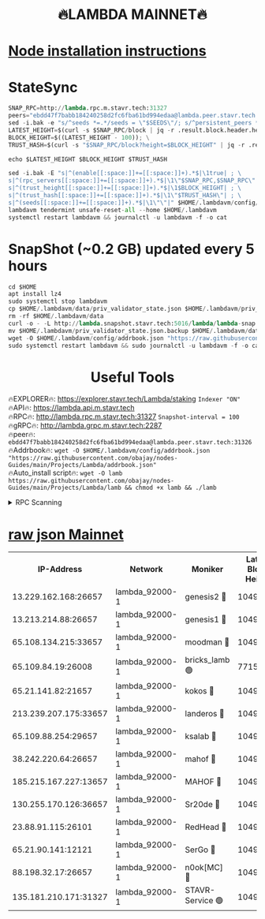 <h1 align="center"> 🔥LAMBDA MAINNET🔥</h1>


[Node installation instructions](https://github.com/obajay/nodes-Guides/tree/main/Projects/Lambda)
=


# StateSync
```python
SNAP_RPC=http://lambda.rpc.m.stavr.tech:31327
peers="ebdd47f7babb184240258d2fc6fba61bd994edaa@lambda.peer.stavr.tech:31326" 
sed -i.bak -e "s/^seeds *=.*/seeds = \"$SEEDS\"/; s/^persistent_peers *=.*/persistent_peers = \"$PEERS\"/" $HOME/.lambdavm/config/config.toml
LATEST_HEIGHT=$(curl -s $SNAP_RPC/block | jq -r .result.block.header.height); \
BLOCK_HEIGHT=$((LATEST_HEIGHT - 100)); \
TRUST_HASH=$(curl -s "$SNAP_RPC/block?height=$BLOCK_HEIGHT" | jq -r .result.block_id.hash)

echo $LATEST_HEIGHT $BLOCK_HEIGHT $TRUST_HASH

sed -i.bak -E "s|^(enable[[:space:]]+=[[:space:]]+).*$|\1true| ; \
s|^(rpc_servers[[:space:]]+=[[:space:]]+).*$|\1\"$SNAP_RPC,$SNAP_RPC\"| ; \
s|^(trust_height[[:space:]]+=[[:space:]]+).*$|\1$BLOCK_HEIGHT| ; \
s|^(trust_hash[[:space:]]+=[[:space:]]+).*$|\1\"$TRUST_HASH\"| ; \
s|^(seeds[[:space:]]+=[[:space:]]+).*$|\1\"\"|" $HOME/.lambdavm/config/config.toml
lambdavm tendermint unsafe-reset-all --home $HOME/.lambdavm
systemctl restart lambdavm && journalctl -u lambdavm -f -o cat

```
# SnapShot (~0.2 GB) updated every 5 hours
```python
cd $HOME
apt install lz4
sudo systemctl stop lambdavm
cp $HOME/.lambdavm/data/priv_validator_state.json $HOME/.lambdavm/priv_validator_state.json.backup
rm -rf $HOME/.lambdavm/data
curl -o - -L http://lambda.snapshot.stavr.tech:5016/lambda/lambda-snap.tar.lz4 | lz4 -c -d - | tar -x -C $HOME/.lambdavm --strip-components 2
mv $HOME/.lambdavm/priv_validator_state.json.backup $HOME/.lambdavm/data/priv_validator_state.json
wget -O $HOME/.lambdavm/config/addrbook.json "https://raw.githubusercontent.com/obajay/nodes-Guides/main/Projects/Lambda/addrbook.json"
sudo systemctl restart lambdavm && sudo journalctl -u lambdavm -f -o cat
```
 <h1 align="center"> Useful Tools</h1>

🔥EXPLORER🔥:      https://explorer.stavr.tech/Lambda/staking	        `Indexer "ON"` \
🔥API🔥: 			 		 https://lambda.api.m.stavr.tech \
🔥RPC🔥:           http://lambda.rpc.m.stavr.tech:31327	              `Snapshot-interval = 100` \
🔥gRPC🔥:          http://lambda.grpc.m.stavr.tech:2287 \
🔥peer🔥:					 `ebdd47f7babb184240258d2fc6fba61bd994edaa@lambda.peer.stavr.tech:31326` \
🔥Addrbook🔥:    ```wget -O $HOME/.lambdavm/config/addrbook.json "https://raw.githubusercontent.com/obajay/nodes-Guides/main/Projects/Lambda/addrbook.json"``` \
🔥Auto_install script🔥: ```wget -O lamb https://raw.githubusercontent.com/obajay/nodes-Guides/main/Projects/Lambda/lamb && chmod +x lamb && ./lamb```


<details>
<summary>RPC Scanning</summary>

<h2 align="center"> We scan nodes in real time every 4 hours. And we provide the final result of RPC endpoints.
We cannot influence the operation of these nodes in any way. </h2>


```python
If Voting Power is higher than 0 --> then the Node is a validator of the network and may be subject to attack and be a potential threat to the chain.
```
```python
We marked such validators with a red symbol
```

</details>

[raw json Mainnet](https://rpc-check.lambm.stavr.tech/lambm/rpc-lambm-result.json)
=


<table><tr><th>IP-Address</th><th>Network</th><th>Moniker</th><th>Latest Block Height</th><th>Earliest Block Height</th><th>Catching Up</th><th>Tx Index</th><th>Voting Power</th><th>Scan Time</th></tr><tr><td>13.229.162.168:26657</td><td>lambda_92000-1</td><td>genesis2 🔴</td><td>10494118</td><td>1</td><td>False</td><td>on</td><td>16646650</td><td>2023-12-12T06:04:51.310902605UTC</td></tr><tr><td>13.213.214.88:26657</td><td>lambda_92000-1</td><td>genesis1 🔴</td><td>10494119</td><td>1</td><td>False</td><td>on</td><td>107835</td><td>2023-12-12T06:04:55.512728960UTC</td></tr><tr><td>65.108.134.215:33657</td><td>lambda_92000-1</td><td>moodman 🔴</td><td>10494120</td><td>632001</td><td>False</td><td>off</td><td>1070005</td><td>2023-12-12T06:05:00.721516649UTC</td></tr><tr><td>65.109.84.19:26008</td><td>lambda_92000-1</td><td>bricks_lamb 🟢</td><td>7715743</td><td>7581001</td><td>False</td><td>on</td><td>0</td><td>2023-12-12T06:05:07.309274640UTC</td></tr><tr><td>65.21.141.82:21657</td><td>lambda_92000-1</td><td>kokos 🔴</td><td>10494119</td><td>7716001</td><td>False</td><td>off</td><td>546765</td><td>2023-12-12T06:04:57.873830843UTC</td></tr><tr><td>213.239.207.175:33657</td><td>lambda_92000-1</td><td>landeros 🔴</td><td>10494117</td><td>8136001</td><td>False</td><td>off</td><td>936307</td><td>2023-12-12T06:04:45.603088818UTC</td></tr><tr><td>65.109.88.254:29657</td><td>lambda_92000-1</td><td>ksalab 🔴</td><td>10494121</td><td>8715001</td><td>False</td><td>on</td><td>502319</td><td>2023-12-12T06:05:01.378166299UTC</td></tr><tr><td>38.242.220.64:26657</td><td>lambda_92000-1</td><td>mahof 🔴</td><td>10494116</td><td>10131001</td><td>False</td><td>off</td><td>770350</td><td>2023-12-12T06:04:40.802110361UTC</td></tr><tr><td>185.215.167.227:13657</td><td>lambda_92000-1</td><td>MAHOF 🔴</td><td>10494118</td><td>10134001</td><td>False</td><td>on</td><td>2051510</td><td>2023-12-12T06:04:54.593963361UTC</td></tr><tr><td>130.255.170.126:36657</td><td>lambda_92000-1</td><td>Sr20de 🔴</td><td>10494117</td><td>10353001</td><td>False</td><td>off</td><td>671396</td><td>2023-12-12T06:04:46.257544588UTC</td></tr><tr><td>23.88.91.115:26101</td><td>lambda_92000-1</td><td>RedHead 🔴</td><td>10494117</td><td>10394117</td><td>False</td><td>off</td><td>553202</td><td>2023-12-12T06:04:45.841611068UTC</td></tr><tr><td>65.21.90.141:12121</td><td>lambda_92000-1</td><td>SerGo 🔴</td><td>10494121</td><td>10394121</td><td>False</td><td>off</td><td>10531614</td><td>2023-12-12T06:05:01.715990544UTC</td></tr><tr><td>88.198.32.17:26657</td><td>lambda_92000-1</td><td>n0ok[MC] 🔴</td><td>10494122</td><td>10394122</td><td>False</td><td>off</td><td>1578630</td><td>2023-12-12T06:05:06.892902236UTC</td></tr><tr><td>135.181.210.171:31327</td><td>lambda_92000-1</td><td>STAVR-Service 🟢</td><td>10494120</td><td>10491001</td><td>False</td><td>on</td><td>0</td><td>2023-12-12T06:05:00.308157731UTC</td></tr></table>
